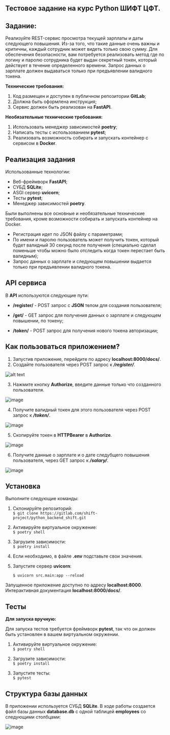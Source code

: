 ## Тестовое задание на курс Python **ШИФТ ЦФТ**.

## Задание: 

Реализуйте REST-сервис просмотра текущей зарплаты и даты следующего
повышения. Из-за того, что такие данные очень важны и критичны, каждый
сотрудник может видеть только свою сумму. Для обеспечения безопасности, вам
потребуется реализовать метод где по логину и паролю сотрудника будет выдан
секретный токен, который действует в течение определенного времени. Запрос
данных о зарплате должен выдаваться только при предъявлении валидного токена.

**Технические требования:**

1. Код размещен и доступен в публичном репозитории **GitLab**;
2. Должна быть оформлена инструкция;
3. Сервис должен быть реализован на **FastAPI**.

**Необязательные технические требования:**

1. Использовать менеджер зависимостей **poetry**;
2. Написать тесты с использованием **pytest**;
3. Реализовать возможность собирать и запускать контейнер с сервисом в **Docker**.


## Реализация задания

Использованные технологии:

* Веб-фреймворк **FastAPI**;
* СУБД **SQLite**;
* ASGI сервер **uvicorn**;
* Тесты **pytest**;
* Менеджер зависимостей **poetry**.

Были выполнены все основные и необязательные технические требования, кроме возможности собирать и запускать контейнер на Docker.

* Регистрация идет по JSON файлу с параметрами;
* По имени и паролю пользователь может получить токен, который будет валидный 30 секунд после получения (специально сделал поменьше чтобы можно было отследить когда токен перестает быть валидным);
* Запрос данных о зарплате и следующем повышении выдается только при предъявлении валидного токена.

## API сервиса

В **API** используются следующие пути:

* **/register/** - POST запрос с **JSON** телом для создания пользователя;

* **/get/** - GET запрос для получения данных о зарплате и следующем повышении, по токену;

* **/token/** - POST запрос для получения нового токена авторизации;


## Как пользоваться приложением?

1. Запустив приложение, перейдите по адресу **localhost:8000/docs/**.
2. Создайте пользователя через POST запрос к ***/register/***.

![alt text](https://github.com/Nikomol/python_backend_shift/assets/114502362/ace3c277-f663-4715-927c-94d26a4b699e)

3. Нажмите кнопку **Authorize**, введите данные только что созданного пользователя.

![image](https://github.com/Nikomol/python_backend_shift/assets/114502362/e83174e3-e462-4b8f-b41e-ef360e9435b7)

4. Получите валидный токен для этого пользователя через POST запрос к ***/token/***.

![image](https://github.com/Nikomol/python_backend_shift/assets/114502362/e144a15b-8ec7-402c-868f-361458dad490)

5. Скопируйте токен в **HTTPBearer** в **Authorize**.

![image](https://github.com/Nikomol/python_backend_shift/assets/114502362/165ffcb7-f8c3-4674-9975-b3ca06864c2d)

6. Получите данные о зарплате и о дате следубщего повышения пользователя, через GET запрос к ***/salary/***.

![image](https://github.com/Nikomol/python_backend_shift/assets/114502362/9b3f8262-0dec-42f4-87fa-ceae21530169)

## Установка

Выполните следующие команды:

1. Склонируйте репозиторий:<br>
    `$ git clone https://gitlab.com/shift-project/python_backend_shift.git`

2. Активируйте виртуальное окружение:<br>
    `$ poetry shell`

3. Загрузите зависимости:<br>
    `$ poetry install`

4. Если необходимо, в файле **.env** подставьте свои значения.

5. Запустите сервер **uvicorn**:<br>

    `$ uvicorn src.main:app --reload`

Запущенное приложение доступно по адресу **localhost:8000**. Интерактивная документация **localhost:8000/docs/**.

## Тесты
**Для запуска вручную:**

Для запуска тестов требуется фреймворк **pytest**, так что он должен быть установлен в вашем виртуальном окружении.

1. Активируйте виртуальное окружение:<br>
    `$ poetry shell`

2. Загрузите зависимости:<br>
    `$ poetry install`

3. Запустите тесты:<br>
    `$ pytest`

## Структура базы данных

В приложении используется СУБД **SQLite**. В ходе работы создается файл базы данных **database.db** с одной таблицей **employees** со следующими столбцами:

![image](https://github.com/Nikomol/python_backend_shift/assets/114502362/6c393ba5-760d-4a3e-b48c-8c0b580606af)
